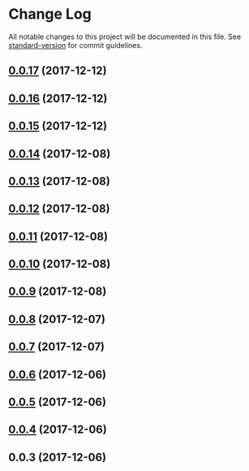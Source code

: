 # Change Log

All notable changes to this project will be documented in this file. See [standard-version](https://github.com/conventional-changelog/standard-version) for commit guidelines.

<a name="0.0.17"></a>
## [0.0.17](https://github.com/jiubao/lazi/compare/v0.0.16...v0.0.17) (2017-12-12)



<a name="0.0.16"></a>
## [0.0.16](https://github.com/jiubao/lazi/compare/v0.0.15...v0.0.16) (2017-12-12)



<a name="0.0.15"></a>
## [0.0.15](https://github.com/jiubao/lazi/compare/v0.0.14...v0.0.15) (2017-12-12)



<a name="0.0.14"></a>
## [0.0.14](https://github.com/jiubao/lazi/compare/v0.0.13...v0.0.14) (2017-12-08)



<a name="0.0.13"></a>
## [0.0.13](https://github.com/jiubao/lazi/compare/v0.0.12...v0.0.13) (2017-12-08)



<a name="0.0.12"></a>
## [0.0.12](https://github.com/jiubao/lazi/compare/v0.0.11...v0.0.12) (2017-12-08)



<a name="0.0.11"></a>
## [0.0.11](https://github.com/jiubao/lazi/compare/v0.0.10...v0.0.11) (2017-12-08)



<a name="0.0.10"></a>
## [0.0.10](https://github.com/jiubao/lazi/compare/v0.0.9...v0.0.10) (2017-12-08)



<a name="0.0.9"></a>
## [0.0.9](https://github.com/jiubao/lazi/compare/v0.0.8...v0.0.9) (2017-12-08)



<a name="0.0.8"></a>
## [0.0.8](https://github.com/jiubao/lazi/compare/v0.0.7...v0.0.8) (2017-12-07)



<a name="0.0.7"></a>
## [0.0.7](https://github.com/jiubao/lazi/compare/v0.0.6...v0.0.7) (2017-12-07)



<a name="0.0.6"></a>
## [0.0.6](https://github.com/jiubao/lazi/compare/v0.0.5...v0.0.6) (2017-12-06)



<a name="0.0.5"></a>
## [0.0.5](https://github.com/jiubao/lazi/compare/v0.0.4...v0.0.5) (2017-12-06)



<a name="0.0.4"></a>
## [0.0.4](https://github.com/jiubao/lazi/compare/v0.0.3...v0.0.4) (2017-12-06)



<a name="0.0.3"></a>
## 0.0.3 (2017-12-06)
